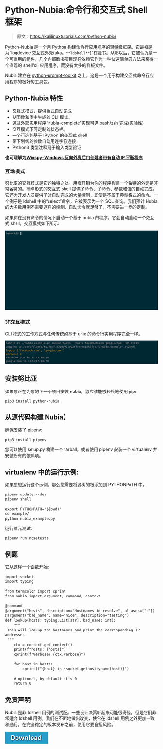 # Python-Nubia:命令行和交互式 Shell 框架

> 原文：<https://kalilinuxtutorials.com/python-nubia/>

Python-Nubia 是一个用 Python 构建命令行应用程序的轻量级框架。它最初是为“logdevice 交互式外壳(aka。`**ldshell**`)”在脸书。从那以后，它被认为是一个可重用的组件，几个内部脸书项目现在依赖它作为一种快速简单的方法来获得一个直观的 shell/cli 应用程序，而没有太多的样板文件。

Nubia 建立在 [python-prompt-toolkit](https://github.com/jonathanslenders/python-prompt-toolkit) 之上，这是一个用于构建交互式命令行应用程序的极好的工具包。

## **Python-Nubia 特性**

*   交互式模式，提供鱼式自动完成
*   从函数和类中生成的 CLI 模式。
*   通过外部实用程序“nubia-complete”实现可选 bash/zsh 完成(实验性)
*   交互模式下可定制的状态栏。
*   一个可选的基于 IPython 的交互式 shell
*   带下划线的参数自动用连字符连接
*   Python3 类型注释用于输入类型验证

**也可理解为**[**Winspy–Windows 反向外壳后门创建者带有自动 IP 平衡程序**](https://kalilinuxtutorials.com/winspy-windows-reverse-shell-backdoor/)

### **互动模式**

努比亚的交互模式是它的独特之处。用零开销为你的程序构建一个独特的外壳是非常容易的。简单形式的交互式 shell 提供了命令、子命令、参数和值的自动完成。它还为开发人员提供了对自动完成的大量控制，即使是不属于典型格式的命令。一个例子是 ldshell 中的“select”命令，它被表示为一个 SQL 查询。我们预计 Nubia 的大多数用例不需要这样的控制，自动命令就足够了，不需要进一步的定制。

如果你在没有命令的情况下启动一个基于 nubia 的程序，它会自动启动一个交互式 shell。交互模式如下所示:

![](img/b3490e22ec943e2e742ee89a666b7f11.png)

### **非交互模式**

CLI 模式的工作方式与任何传统的基于 unix 的命令行实用程序完全一样。

![](img/fd08768d7f902fac583dbd6be98c9ef7.png)

## **安装努比亚**

如果您正在为您的下一个项目安装 nubia，您应该能够轻松地使用 pip:

```
pip3 install python-nubia
```

## **从源代码构建 Nubia】**

确保安装了 pipenv:

```
pip3 install pipenv
```

您可以使用 setup.py 构建一个 tarball，或者使用 pipenv 安装一个 virtualenv 并安装所有的依赖项。

## **virtualenv 中的运行示例:**

如果您想运行这个示例，那么您需要将源树的根添加到 PYTHONPATH 中。

```
pipenv update --dev
pipenv shell

export PYTHONPATH="$(pwd)"
cd example/
python nubia_example.py
```

运行单元测试:

```
pipenv run nosetests
```

## **例题**

它从这样一个函数开始:

```
import socket
import typing

from termcolor import cprint
from nubia import argument, command, context

@command
@argument("hosts", description="Hostnames to resolve", aliases=["i"])
@argument("bad_name", name="nice", description="testing")
def lookup(hosts: typing.List[str], bad_name: int):
    """
 This will lookup the hostnames and print the corresponding IP addresses
 """
    ctx = context.get_context()
    print(f"hosts: {hosts}")
    cprint(f"Verbose? {ctx.verbose}")

    for host in hosts:
        cprint(f"{host} is {socket.gethostbyname(host)}")

    # optional, by default it's 0
    return 0
```

## **免责声明**

Nubia 是非 ldshell 用例的测试版。一些设计决策听起来可能很奇怪，但是它们非常适合 ldshell 用例。我们在不断地做出改变，使它在 ldshell 用例之外更加一致和通用。在完全稳定的版本发布之前，使用它要自担风险。

[![](img/d861a9096555aeb1980fc054015933d7.png)](https://github.com/facebookincubator/python-nubia/#interactive-mode)